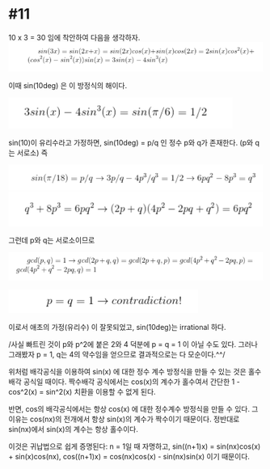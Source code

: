 # #11 #


10 x 3 = 30 임에 착안하여 다음을 생각하자.
![11_1](/imgs/11_1.PNG)

이때 sin(10deg) 은 이 방정식의 해이다.

![11_2](/imgs/11_2.PNG)

 sin(10)이 유리수라고 가정하면, sin(10deg) = p/q 인 정수 p와 q가 존재한다. (p와 q는 서로소) 즉
 
 ![11_3](/imgs/11_3.PNG)
 ![11_4](/imgs/11_4.PNG)
 
 그런데 p와 q는 서로소이므로
 
  ![11_5](/imgs/11_5.PNG)
  
  ![11_fin](/imgs/11_fin.PNG)
  
  이로서 애초의 가정(유리수) 이 잘못되었고, sin(10deg)는 irrational 하다.
  
  /사실 빠트린 것이 p와 p^2에 붙은 2와 4 덕분에  p = q = 1 이 아닐 수도 있다. 그러나 그래봤자 p = 1, q는 4의 약수임을 얻으므로 결과적으로는 다 모순이다.^^/
  
  위처럼 배각공식을 이용하여 sin(x) 에 대한 정수 계수 방정식을 만들 수 있는 것은 홀수배각 공식일 때이다. 짝수배각 공식에서는 cos(x)의 계수가 홀수여서 간단한 1 - cos^2(x) = sin^2(x) 치환을 이용할 수 없게 된다.
  
  반면, cos의 배각공식에서는 항상 cos(x) 에 대한 정수계수 방정식을 만들 수 있다. 그 이유는 cos(nx)의 전개에서 항상 sin(x)의 계수가 짝수이기 때문이다. 정반대로 sin(nx)에서 sin(x)의 계수는 항상 홀수이다.
  
  이것은 귀납법으로 쉽게 증명된다:
  n = 1일 때 자명하고, sin((n+1)x) = sin(nx)cos(x) + sin(x)cos(nx), cos((n+1)x) = cos(nx)cos(x) - sin(nx)sin(x) 이기 때문이다.
  

  
  
  
 
